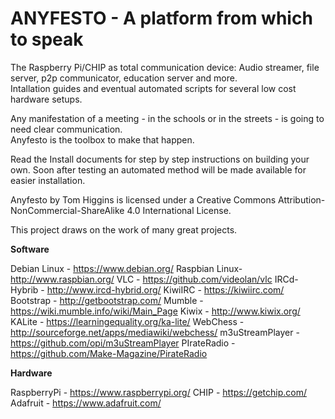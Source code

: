 # ANYFESTO - A platform from which to speak 


The Raspberry Pi/CHIP as total communication device: Audio streamer, file server, p2p communicator, education server and more.  
Intallation guides and eventual automated scripts for several low cost hardware setups.

Any manifestation of a meeting - in the schools or in the streets - is going to need clear communication.  
Anyfesto is the toolbox to make that happen.

Read the Install documents for step by step instructions on building your own. Soon after testing an automated method will be 
made available for easier installation. 

Anyfesto by Tom Higgins is licensed under a Creative Commons Attribution-NonCommercial-ShareAlike 4.0 International License.

This project draws on the work of many great projects.


**Software**

Debian Linux - https://www.debian.org/
Raspbian Linux-	http://www.raspbian.org/
VLC - 		https://github.com/videolan/vlc
IRCd-Hybrib - 	http://www.ircd-hybrid.org/
KiwiIRC - https://kiwiirc.com/
Bootstrap - http://getbootstrap.com/
Mumble - https://wiki.mumble.info/wiki/Main_Page
Kiwix - http://www.kiwix.org/
KALite - https://learningequality.org/ka-lite/
WebChess  - 	http://sourceforge.net/apps/mediawiki/webchess/
m3uStreamPlayer - https://github.com/opi/m3uStreamPlayer
PIrateRadio - 	https://github.com/Make-Magazine/PirateRadio

**Hardware**

RaspberryPi - https://www.raspberrypi.org/
CHIP - https://getchip.com/
Adafruit - https://www.adafruit.com/
